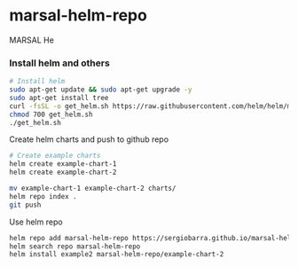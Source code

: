 # marsal-helm-repo
MARSAL He

### Install helm and others
```bash
# Install helm
sudo apt-get update && sudo apt-get upgrade -y
sudo apt-get install tree
curl -fsSL -o get_helm.sh https://raw.githubusercontent.com/helm/helm/main/scripts/get-helm-3
chmod 700 get_helm.sh
./get_helm.sh
```

Create helm charts and push to github repo
```bash
# Create example charts
helm create example-chart-1
helm create example-chart-2

mv example-chart-1 example-chart-2 charts/
helm repo index .
git push
```

Use helm repo
```bash
helm repo add marsal-helm-repo https://sergiobarra.github.io/marsal-helm-repo/
helm search repo marsal-helm-repo
helm install example2 marsal-helm-repo/example-chart-2
```
